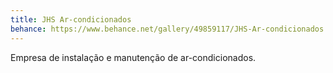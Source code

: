 ```yaml
---
title: JHS Ar-condicionados
behance: https://www.behance.net/gallery/49859117/JHS-Ar-condicionados
---
```


Empresa de instalação e manutenção de ar-condicionados.